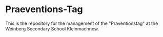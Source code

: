 # Praeventions-Tag
This is the repository for the management of the "Präventionstag" at the Weinberg Secondary School Kleinmachnow. 
